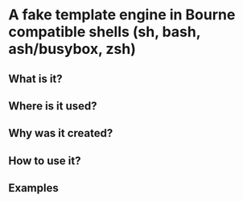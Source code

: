 # A fake template engine in Bourne compatible shells (sh, bash, ash/busybox, zsh)

## What is it?

## Where is it used?

## Why was it created?

## How to use it?

## Examples

